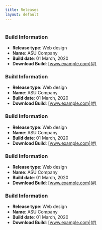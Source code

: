 ```yaml
---
title: Releases
layout: default
---
```


# 

### Build Information

*   **Release type**: Web design
*   **Name**: ASU Company
*   **Build date**: 01 March, 2020
*   **Download Build**: [www.example.com](#)

### Build Information

*   **Release type**: Web design
*   **Name**: ASU Company
*   **Build date**: 01 March, 2020
*   **Download Build**: [www.example.com](#)

### Build Information

*   **Release type**: Web design
*   **Name**: ASU Company
*   **Build date**: 01 March, 2020
*   **Download Build**: [www.example.com](#)

### Build Information

*   **Release type**: Web design
*   **Name**: ASU Company
*   **Build date**: 01 March, 2020
*   **Download Build**: [www.example.com](#)

### Build Information

*   **Release type**: Web design
*   **Name**: ASU Company
*   **Build date**: 01 March, 2020
*   **Download Build**: [www.example.com](#)
<!--
You can use HTML elements in Markdown, such as the comment element, and they won't
be affected by a markdown parser. However, if you create an HTML element in your
markdown file, you cannot use markdown syntax within that element's contents.
-->